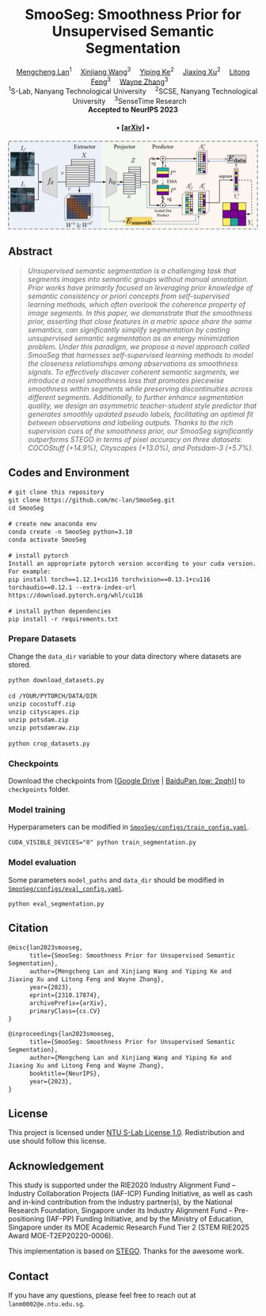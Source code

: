 <div align="center">

<h1>SmooSeg: Smoothness Prior for Unsupervised Semantic Segmentation</h1>

<div>
    <a href='https://mc-lan.github.io/' target='_blank'>Mengcheng Lan</a><sup>1</sup>&emsp;
    <a href='https://scholar.google.com.hk/citations?user=q4lnWaoAAAAJ&hl=en&inst=8669986779262753491&oi=ao' target='_blank'>Xinjiang Wang</a><sup>3</sup>&emsp;
    <a href='https://keyiping.wixsite.com/index' target='_blank'>Yiping Ke</a><sup>2</sup>&emsp;
    <a href='https://angusmonroe.cn/' target='_blank'>Jiaxing Xu</a><sup>2</sup>&emsp;
    <a href='https://scholar.google.com.hk/citations?user=PnNAAasAAAAJ&hl=en' target='_blank'>Litong Feng</a><sup>3</sup>&emsp;
    <a href='https://scholar.google.com.hk/citations?user=5GtyVooAAAAJ&hl=en&inst=8669986779262753491&oi=ao' target='_blank'>Wayne Zhang</a><sup>3</sup>&emsp;
</div>
<div>
    <sup>1</sup>S-Lab, Nanyang Technological University&emsp; 
    <sup>2</sup>SCSE, Nanyang Technological University&emsp; 
    <sup>3</sup>SenseTime Research&emsp;
</div>

<div>
    <strong>Accepted to NeurIPS 2023</strong>
</div>

<div>
    <h4 align="center">
        • <a href="https://arxiv.org/abs/2310.17874" target='_blank'>[arXiv]</a> •
    </h4>
</div>

<img src="assets/framework.jpg" width="650px"/>

</div>

## Abstract
> *Unsupervised semantic segmentation is a challenging task that segments images into semantic groups without manual annotation. 
Prior works have primarily focused on leveraging prior knowledge of semantic consistency or priori concepts from self-supervised learning methods, which often overlook the coherence property of image segments. 
In this paper, we demonstrate that the smoothness prior, asserting that close features in a metric space share the same semantics, can significantly simplify segmentation by casting unsupervised semantic segmentation as an energy minimization problem. 
Under this paradigm, we propose a novel approach called SmooSeg that harnesses self-supervised learning methods to model the closeness relationships among observations as smoothness signals. 
To effectively discover coherent semantic segments, we introduce a novel smoothness loss that promotes piecewise smoothness within segments while preserving discontinuities across different segments. 
Additionally, to further enhance segmentation quality, we design an asymmetric teacher-student style predictor that generates smoothly updated pseudo labels, facilitating an optimal fit between observations and labeling outputs. 
Thanks to the rich supervision cues of the smoothness prior, our SmooSeg significantly outperforms STEGO in terms of pixel accuracy on three datasets: COCOStuff (+14.9%), Cityscapes (+13.0%), and Potsdam-3 (+5.7%).*


## Codes and Environment

```
# git clone this repository
git clone https://github.com/mc-lan/SmooSeg.git
cd SmooSeg

# create new anaconda env
conda create -n SmooSeg python=3.10
conda activate SmooSeg

# install pytorch
Install an appropriate pytorch version according to your cuda version. For example:
pip install torch==1.12.1+cu116 torchvision==0.13.1+cu116 torchaudio==0.12.1 --extra-index-url https://download.pytorch.org/whl/cu116

# install python dependencies
pip install -r requirements.txt
```

### Prepare Datasets
Change the `data_dir` variable to your data directory where datasets are stored.

```shell script
python download_datasets.py

cd /YOUR/PYTORCH/DATA/DIR
unzip cocostuff.zip
unzip cityscapes.zip
unzip potsdam.zip
unzip potsdamraw.zip

python crop_datasets.py
```

### Checkpoints
Download the checkpoints from [[Google Drive](https://drive.google.com/drive/folders/1DueMGFkN6p1RvCxym5BpxsOdm2q3tSCl?usp=drive_link) | [BaiduPan (pw: 2pqh)](https://pan.baidu.com/s/1rK8L7uHmaE5Vun4yLnnL5g?pwd=2pqh)] to `checkpoints` folder.

### Model training
Hyperparameters can be modified in [`SmooSeg/configs/train_config.yaml`](configs/train_config.yaml).
```shell script
CUDA_VISIBLE_DEVICES="0" python train_segmentation.py
```

### Model evaluation
Some parameters `model_paths` and `data_dir` should be modified in [`SmooSeg/configs/eval_config.yaml`](configs/eval_config.yaml).
```shell script
python eval_segmentation.py
```

## Citation
```
@misc{lan2023smooseg,
      title={SmooSeg: Smoothness Prior for Unsupervised Semantic Segmentation}, 
      author={Mengcheng Lan and Xinjiang Wang and Yiping Ke and Jiaxing Xu and Litong Feng and Wayne Zhang},
      year={2023},
      eprint={2310.17874},
      archivePrefix={arXiv},
      primaryClass={cs.CV}
}
```
```
@inproceedings{lan2023smooseg,
      title={SmooSeg: Smoothness Prior for Unsupervised Semantic Segmentation}, 
      author={Mengcheng Lan and Xinjiang Wang and Yiping Ke and Jiaxing Xu and Litong Feng and Wayne Zhang},
      booktitle={NeurIPS},
      year={2023},
}
```

## License
This project is licensed under <a rel="license" href="https://github.com/mc-lan/SmooSeg/blob/master/LICENSE">NTU S-Lab License 1.0</a>. Redistribution and use should follow this license.


## Acknowledgement
This study is supported under the RIE2020 Industry Alignment Fund – Industry Collaboration Projects (IAF-ICP) Funding Initiative, as well as cash and in-kind contribution from the industry partner(s), by the National Research Foundation, Singapore under its Industry Alignment Fund – Pre-positioning (IAF-PP) Funding Initiative, and by the Ministry of Education, Singapore under its MOE Academic Research Fund Tier 2 (STEM RIE2025 Award MOE-T2EP20220-0006).

This implementation is based on [STEGO](https://github.com/mhamilton723/STEGO/tree/master). Thanks for the awesome work.

## Contact
If you have any questions, please feel free to reach out at `lanm0002@e.ntu.edu.sg`.